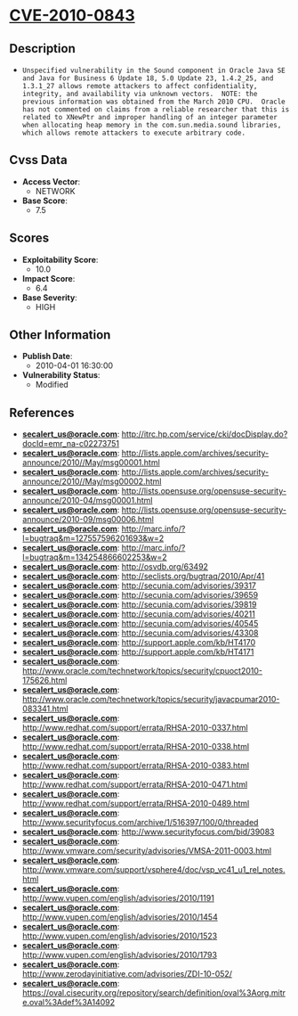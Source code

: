 
# [CVE-2010-0843](http://itrc.hp.com/service/cki/docDisplay.do?docId=emr_na-c02273751)

## Description

- `Unspecified vulnerability in the Sound component in Oracle Java SE and Java for Business 6 Update 18, 5.0 Update 23, 1.4.2_25, and 1.3.1_27 allows remote attackers to affect confidentiality, integrity, and availability via unknown vectors.  NOTE: the previous information was obtained from the March 2010 CPU.  Oracle has not commented on claims from a reliable researcher that this is related to XNewPtr and improper handling of an integer parameter when allocating heap memory in the com.sun.media.sound libraries, which allows remote attackers to execute arbitrary code.`

## Cvss Data

- **Access Vector**:
  - NETWORK
- **Base Score**:
  - 7.5

## Scores

- **Exploitability Score**:
  - 10.0
- **Impact Score**:
  - 6.4
- **Base Severity**:
  - HIGH

## Other Information

- **Publish Date**:
  - 2010-04-01 16:30:00
- **Vulnerability Status**:
  - Modified

## References

- **secalert_us@oracle.com**: http://itrc.hp.com/service/cki/docDisplay.do?docId=emr_na-c02273751
- **secalert_us@oracle.com**: http://lists.apple.com/archives/security-announce/2010//May/msg00001.html
- **secalert_us@oracle.com**: http://lists.apple.com/archives/security-announce/2010//May/msg00002.html
- **secalert_us@oracle.com**: http://lists.opensuse.org/opensuse-security-announce/2010-04/msg00001.html
- **secalert_us@oracle.com**: http://lists.opensuse.org/opensuse-security-announce/2010-09/msg00006.html
- **secalert_us@oracle.com**: http://marc.info/?l=bugtraq&m=127557596201693&w=2
- **secalert_us@oracle.com**: http://marc.info/?l=bugtraq&m=134254866602253&w=2
- **secalert_us@oracle.com**: http://osvdb.org/63492
- **secalert_us@oracle.com**: http://seclists.org/bugtraq/2010/Apr/41
- **secalert_us@oracle.com**: http://secunia.com/advisories/39317
- **secalert_us@oracle.com**: http://secunia.com/advisories/39659
- **secalert_us@oracle.com**: http://secunia.com/advisories/39819
- **secalert_us@oracle.com**: http://secunia.com/advisories/40211
- **secalert_us@oracle.com**: http://secunia.com/advisories/40545
- **secalert_us@oracle.com**: http://secunia.com/advisories/43308
- **secalert_us@oracle.com**: http://support.apple.com/kb/HT4170
- **secalert_us@oracle.com**: http://support.apple.com/kb/HT4171
- **secalert_us@oracle.com**: http://www.oracle.com/technetwork/topics/security/cpuoct2010-175626.html
- **secalert_us@oracle.com**: http://www.oracle.com/technetwork/topics/security/javacpumar2010-083341.html
- **secalert_us@oracle.com**: http://www.redhat.com/support/errata/RHSA-2010-0337.html
- **secalert_us@oracle.com**: http://www.redhat.com/support/errata/RHSA-2010-0338.html
- **secalert_us@oracle.com**: http://www.redhat.com/support/errata/RHSA-2010-0383.html
- **secalert_us@oracle.com**: http://www.redhat.com/support/errata/RHSA-2010-0471.html
- **secalert_us@oracle.com**: http://www.redhat.com/support/errata/RHSA-2010-0489.html
- **secalert_us@oracle.com**: http://www.securityfocus.com/archive/1/516397/100/0/threaded
- **secalert_us@oracle.com**: http://www.securityfocus.com/bid/39083
- **secalert_us@oracle.com**: http://www.vmware.com/security/advisories/VMSA-2011-0003.html
- **secalert_us@oracle.com**: http://www.vmware.com/support/vsphere4/doc/vsp_vc41_u1_rel_notes.html
- **secalert_us@oracle.com**: http://www.vupen.com/english/advisories/2010/1191
- **secalert_us@oracle.com**: http://www.vupen.com/english/advisories/2010/1454
- **secalert_us@oracle.com**: http://www.vupen.com/english/advisories/2010/1523
- **secalert_us@oracle.com**: http://www.vupen.com/english/advisories/2010/1793
- **secalert_us@oracle.com**: http://www.zerodayinitiative.com/advisories/ZDI-10-052/
- **secalert_us@oracle.com**: https://oval.cisecurity.org/repository/search/definition/oval%3Aorg.mitre.oval%3Adef%3A14092
